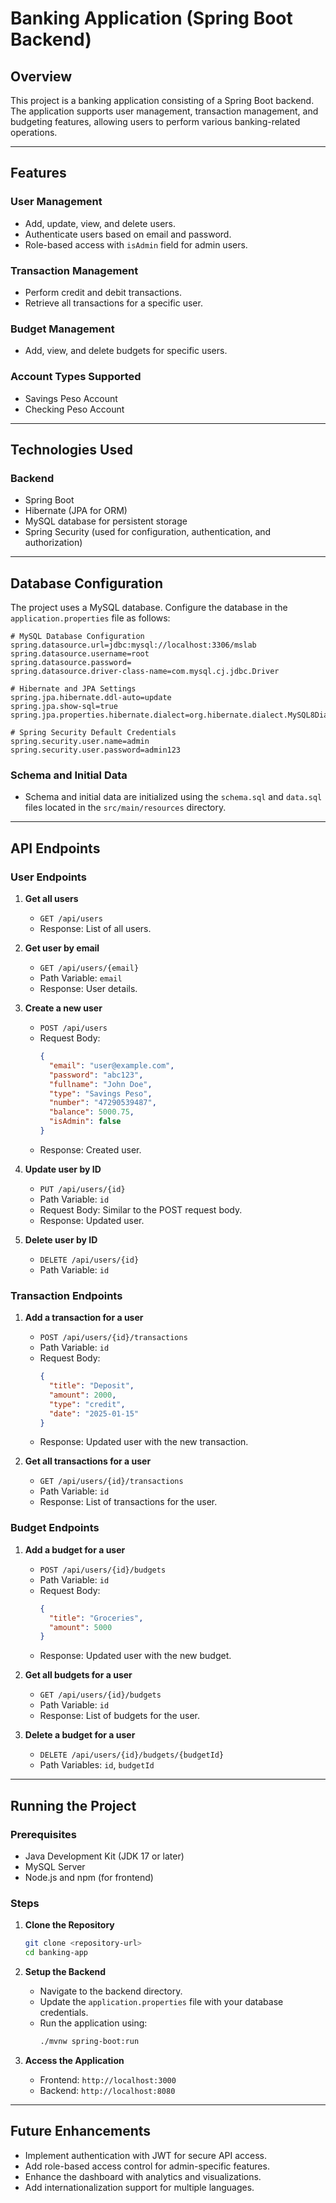# Banking Application (Spring Boot Backend)

## Overview
This project is a banking application consisting of a Spring Boot backend. The application supports user management, transaction management, and budgeting features, allowing users to perform various banking-related operations.

---

## Features
### **User Management**
- Add, update, view, and delete users.
- Authenticate users based on email and password.
- Role-based access with `isAdmin` field for admin users.

### **Transaction Management**
- Perform credit and debit transactions.
- Retrieve all transactions for a specific user.

### **Budget Management**
- Add, view, and delete budgets for specific users.

### **Account Types Supported**
- Savings Peso Account
- Checking Peso Account

---

## Technologies Used

### **Backend**
- Spring Boot
- Hibernate (JPA for ORM)
- MySQL database for persistent storage
- Spring Security (used for configuration, authentication, and authorization)

---

## Database Configuration
The project uses a MySQL database. Configure the database in the `application.properties` file as follows:

```properties
# MySQL Database Configuration
spring.datasource.url=jdbc:mysql://localhost:3306/mslab
spring.datasource.username=root
spring.datasource.password=
spring.datasource.driver-class-name=com.mysql.cj.jdbc.Driver

# Hibernate and JPA Settings
spring.jpa.hibernate.ddl-auto=update
spring.jpa.show-sql=true
spring.jpa.properties.hibernate.dialect=org.hibernate.dialect.MySQL8Dialect

# Spring Security Default Credentials
spring.security.user.name=admin
spring.security.user.password=admin123

```

### **Schema and Initial Data**
- Schema and initial data are initialized using the `schema.sql` and `data.sql` files located in the `src/main/resources` directory.

---

## API Endpoints

### **User Endpoints**
1. **Get all users**
    - `GET /api/users`
    - Response: List of all users.

2. **Get user by email**
    - `GET /api/users/{email}`
    - Path Variable: `email`
    - Response: User details.

3. **Create a new user**
    - `POST /api/users`
    - Request Body:
      ```json
      {
        "email": "user@example.com",
        "password": "abc123",
        "fullname": "John Doe",
        "type": "Savings Peso",
        "number": "47290539487",
        "balance": 5000.75,
        "isAdmin": false
      }
      ```
    - Response: Created user.

4. **Update user by ID**
    - `PUT /api/users/{id}`
    - Path Variable: `id`
    - Request Body: Similar to the POST request body.
    - Response: Updated user.

5. **Delete user by ID**
    - `DELETE /api/users/{id}`
    - Path Variable: `id`

### **Transaction Endpoints**
1. **Add a transaction for a user**
    - `POST /api/users/{id}/transactions`
    - Path Variable: `id`
    - Request Body:
      ```json
      {
        "title": "Deposit",
        "amount": 2000,
        "type": "credit",
        "date": "2025-01-15"
      }
      ```
    - Response: Updated user with the new transaction.

2. **Get all transactions for a user**
    - `GET /api/users/{id}/transactions`
    - Path Variable: `id`
    - Response: List of transactions for the user.

### **Budget Endpoints**
1. **Add a budget for a user**
    - `POST /api/users/{id}/budgets`
    - Path Variable: `id`
    - Request Body:
      ```json
      {
        "title": "Groceries",
        "amount": 5000
      }
      ```
    - Response: Updated user with the new budget.

2. **Get all budgets for a user**
    - `GET /api/users/{id}/budgets`
    - Path Variable: `id`
    - Response: List of budgets for the user.

3. **Delete a budget for a user**
    - `DELETE /api/users/{id}/budgets/{budgetId}`
    - Path Variables: `id`, `budgetId`

---

## Running the Project

### Prerequisites
- Java Development Kit (JDK 17 or later)
- MySQL Server
- Node.js and npm (for frontend)

### Steps
1. **Clone the Repository**
   ```bash
   git clone <repository-url>
   cd banking-app
   ```

2. **Setup the Backend**
    - Navigate to the backend directory.
    - Update the `application.properties` file with your database credentials.
    - Run the application using:
      ```bash
      ./mvnw spring-boot:run
      ```

3. **Access the Application**
    - Frontend: `http://localhost:3000`
    - Backend: `http://localhost:8080`

---

## Future Enhancements
- Implement authentication with JWT for secure API access.
- Add role-based access control for admin-specific features.
- Enhance the dashboard with analytics and visualizations.
- Add internationalization support for multiple languages.


